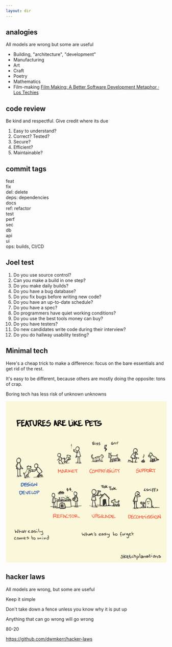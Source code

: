```yaml
---
layout: dir
---
```


## analogies 

All models are wrong but some are useful
- Building, "architecture", "development"
- Manufacturing 
- Art
- Craft
- Poetry
- Mathematics
- Film-making [Film Making: A Better Software Development Metaphor · Los Techies](https://lostechies.com/rodpaddock/2010/04/15/film-making-a-better-software-development-metaphor/)


## code review 

Be kind and respectful. Give credit where its due 
1. Easy to understand?  
2. Correct? Tested? 
3. Secure? 
4. Efficient?
5. Maintainable? 

## commit tags 

feat  
fix   
del: delete   
deps: dependencies  
docs  
ref: refactor  
test  
perf  
sec  
db  
api  
ui  
ops: builds, CI/CD


## Joel test

1. Do you use source control?
2. Can you make a build in one step?
3. Do you make daily builds?
4. Do you have a bug database?
5. Do you fix bugs before writing new code?
6. Do you have an up-to-date schedule?
7. Do you have a spec?
8. Do programmers have quiet working conditions?
9. Do you use the best tools money can buy?
10. Do you have testers?
11. Do new candidates write code during their interview?
12. Do you do hallway usability testing?


## Minimal tech 

Here's a cheap trick to make a difference: focus on the bare essentials and get rid of the rest.

It's easy to be different, because others are mostly doing the opposite: tons of crap.

Boring tech has less risk of unknown unknowns

![](/assets/static/img/features-as-pets.png)


## hacker laws 

All models are wrong, but some are useful

Keep it simple 

Don't take down a fence unless you know why it is put up

Anything that can go wrong will go wrong

80-20 

<https://github.com/dwmkerr/hacker-laws>